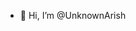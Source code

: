 - 👋 Hi, I’m @UnknownArish


<!---
UnknownArish/UnknownArish is a ✨ special ✨ repository because its `README.md` (this file) appears on your GitHub profile.
You can click the Preview link to take a look at your changes.
--->
